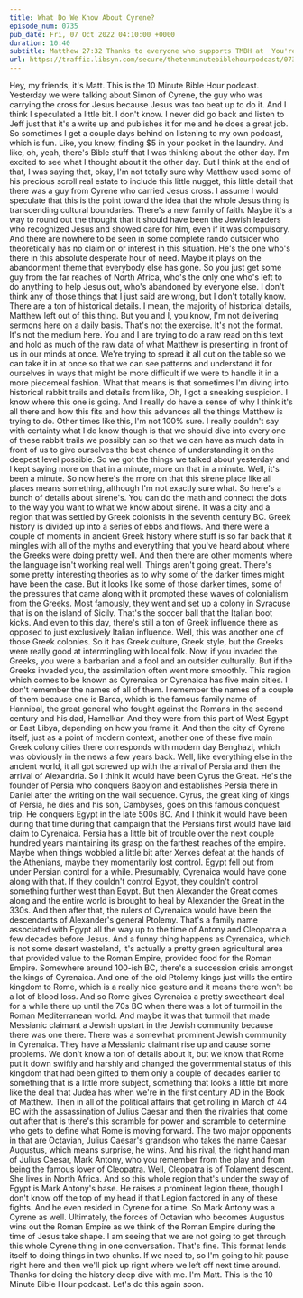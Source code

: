 ```yaml
---
title: What Do We Know About Cyrene?
episode_num: 0735
pub_date: Fri, 07 Oct 2022 04:10:00 +0000
duration: 10:40
subtitle: Matthew 27:32 Thanks to everyone who supports TMBH at  You're the reason we can all do this together!  Music written and performed by .
url: https://traffic.libsyn.com/secure/thetenminutebiblehourpodcast/0735_-_What_Do_We_Know_About_Cyrene.mp3
---
```


 Hey, my friends, it's Matt. This is the 10 Minute Bible Hour podcast. Yesterday we were talking about Simon of Cyrene, the guy who was carrying the cross for Jesus because Jesus was too beat up to do it. And I think I speculated a little bit. I don't know. I never did go back and listen to Jeff just that it's a write up and publishes it for me and he does a great job. So sometimes I get a couple days behind on listening to my own podcast, which is fun. Like, you know, finding $5 in your pocket in the laundry. And like, oh, yeah, there's Bible stuff that I was thinking about the other day. I'm excited to see what I thought about it the other day. But I think at the end of that, I was saying that, okay, I'm not totally sure why Matthew used some of his precious scroll real estate to include this little nugget, this little detail that there was a guy from Cyrene who carried Jesus cross. I assume I would speculate that this is the point toward the idea that the whole Jesus thing is transcending cultural boundaries. There's a new family of faith. Maybe it's a way to round out the thought that it should have been the Jewish leaders who recognized Jesus and showed care for him, even if it was compulsory. And there are nowhere to be seen in some complete rando outsider who theoretically has no claim on or interest in this situation. He's the one who's there in this absolute desperate hour of need. Maybe it plays on the abandonment theme that everybody else has gone. So you just get some guy from the far reaches of North Africa, who's the only one who's left to do anything to help Jesus out, who's abandoned by everyone else. I don't think any of those things that I just said are wrong, but I don't totally know. There are a ton of historical details. I mean, the majority of historical details, Matthew left out of this thing. But you and I, you know, I'm not delivering sermons here on a daily basis. That's not the exercise. It's not the format. It's not the medium here. You and I are trying to do a raw read on this text and hold as much of the raw data of what Matthew is presenting in front of us in our minds at once. We're trying to spread it all out on the table so we can take it in at once so that we can see patterns and understand it for ourselves in ways that might be more difficult if we were to handle it in a more piecemeal fashion. What that means is that sometimes I'm diving into historical rabbit trails and details from like, Oh, I got a sneaking suspicion. I know where this one is going. And I really do have a sense of why I think it's all there and how this fits and how this advances all the things Matthew is trying to do. Other times like this, I'm not 100% sure. I really couldn't say with certainty what I do know though is that we should dive into every one of these rabbit trails we possibly can so that we can have as much data in front of us to give ourselves the best chance of understanding it on the deepest level possible. So we got the things we talked about yesterday and I kept saying more on that in a minute, more on that in a minute. Well, it's been a minute. So now here's the more on that this sirene place like all places means something, although I'm not exactly sure what. So here's a bunch of details about sirene's. You can do the math and connect the dots to the way you want to what we know about sirene. It was a city and a region that was settled by Greek colonists in the seventh century BC. Greek history is divided up into a series of ebbs and flows. And there were a couple of moments in ancient Greek history where stuff is so far back that it mingles with all of the myths and everything that you've heard about where the Greeks were doing pretty well. And then there are other moments where the language isn't working real well. Things aren't going great. There's some pretty interesting theories as to why some of the darker times might have been the case. But it looks like some of those darker times, some of the pressures that came along with it prompted these waves of colonialism from the Greeks. Most famously, they went and set up a colony in Syracuse that is on the island of Sicily. That's the soccer ball that the Italian boot kicks. And even to this day, there's still a ton of Greek influence there as opposed to just exclusively Italian influence. Well, this was another one of those Greek colonies. So it has Greek culture, Greek style, but the Greeks were really good at intermingling with local folk. Now, if you invaded the Greeks, you were a barbarian and a fool and an outsider culturally. But if the Greeks invaded you, the assimilation often went more smoothly. This region which comes to be known as Cyrenaica or Cyrenaica has five main cities. I don't remember the names of all of them. I remember the names of a couple of them because one is Barca, which is the famous family name of Hannibal, the great general who fought against the Romans in the second century and his dad, Hamelkar. And they were from this part of West Egypt or East Libya, depending on how you frame it. And then the city of Cyrene itself, just as a point of modern context, another one of these five main Greek colony cities there corresponds with modern day Benghazi, which was obviously in the news a few years back. Well, like everything else in the ancient world, it all got screwed up with the arrival of Persia and then the arrival of Alexandria. So I think it would have been Cyrus the Great. He's the founder of Persia who conquers Babylon and establishes Persia there in Daniel after the writing on the wall sequence. Cyrus, the great king of kings of Persia, he dies and his son, Cambyses, goes on this famous conquest trip. He conquers Egypt in the late 500s BC. And I think it would have been during that time during that campaign that the Persians first would have laid claim to Cyrenaica. Persia has a little bit of trouble over the next couple hundred years maintaining its grasp on the farthest reaches of the empire. Maybe when things wobbled a little bit after Xerxes defeat at the hands of the Athenians, maybe they momentarily lost control. Egypt fell out from under Persian control for a while. Presumably, Cyrenaica would have gone along with that. If they couldn't control Egypt, they couldn't control something further west than Egypt. But then Alexander the Great comes along and the entire world is brought to heal by Alexander the Great in the 330s. And then after that, the rulers of Cyrenaica would have been the descendants of Alexander's general Ptolemy. That's a family name associated with Egypt all the way up to the time of Antony and Cleopatra a few decades before Jesus. And a funny thing happens as Cyrenaica, which is not some desert wasteland, it's actually a pretty green agricultural area that provided value to the Roman Empire, provided food for the Roman Empire. Somewhere around 100-ish BC, there's a succession crisis amongst the kings of Cyrenaica. And one of the old Ptolemy kings just wills the entire kingdom to Rome, which is a really nice gesture and it means there won't be a lot of blood loss. And so Rome gives Cyrenaica a pretty sweetheart deal for a while there up until the 70s BC when there was a lot of turmoil in the Roman Mediterranean world. And maybe it was that turmoil that made Messianic claimant a Jewish upstart in the Jewish community because there was one there. There was a somewhat prominent Jewish community in Cyrenaica. They have a Messianic claimant rise up and cause some problems. We don't know a ton of details about it, but we know that Rome put it down swiftly and harshly and changed the governmental status of this kingdom that had been gifted to them only a couple of decades earlier to something that is a little more subject, something that looks a little bit more like the deal that Judea has when we're in the first century AD in the Book of Matthew. Then in all of the political affairs that get rolling in March of 44 BC with the assassination of Julius Caesar and then the rivalries that come out after that is there's this scramble for power and scramble to determine who gets to define what Rome is moving forward. The two major opponents in that are Octavian, Julius Caesar's grandson who takes the name Caesar Augustus, which means surprise, he wins. And his rival, the right hand man of Julius Caesar, Mark Antony, who you remember from the play and from being the famous lover of Cleopatra. Well, Cleopatra is of Tolament descent. She lives in North Africa. And so this whole region that's under the sway of Egypt is Mark Antony's base. He raises a prominent legion there, though I don't know off the top of my head if that Legion factored in any of these fights. And he even resided in Cyrene for a time. So Mark Antony was a Cyrene as well. Ultimately, the forces of Octavian who becomes Augustus wins out the Roman Empire as we think of the Roman Empire during the time of Jesus take shape. I am seeing that we are not going to get through this whole Cyrene thing in one conversation. That's fine. This format lends itself to doing things in two chunks. If we need to, so I'm going to hit pause right here and then we'll pick up right where we left off next time around. Thanks for doing the history deep dive with me. I'm Matt. This is the 10 Minute Bible Hour podcast. Let's do this again soon.